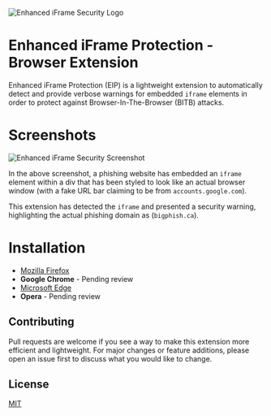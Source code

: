 ![Enhanced iFrame Security Logo](https://github.com/odacavo/enhanced-iframe-protection/blob/main/browser-api/src/icons/icon48.png?raw=true)

# Enhanced iFrame Protection - Browser Extension

Enhanced iFrame Protection (EIP) is a lightweight extension to automatically detect and provide verbose warnings for embedded `iframe` elements in order to protect against Browser-In-The-Browser (BITB) attacks.

# Screenshots
![Enhanced iFrame Security Screenshot](https://i.imgur.com/9bhKl6r.png)

In the above screenshot, a phishing website has embedded an `iframe` element within a div that has been styled to look like an actual browser window (with a fake URL bar claiming to be from `accounts.google.com`). 

This extension has detected the `iframe` and presented a security warning, highlighting the actual phishing domain as (`bigphish.ca`).

# Installation

- [Mozilla Firefox](https://addons.mozilla.org/en-CA/firefox/addon/enhanced-iframe-protection/)
- **Google Chrome** - Pending review
- [Microsoft Edge](https://microsoftedge.microsoft.com/addons/detail/enhanced-iframe-protectio/nhagefgjgbhenhbjijbbnbfphjjdbhof)
- **Opera** - Pending review

## Contributing
Pull requests are welcome if you see a way to make this extension more efficient and lightweight. For major changes or feature additions, please open an issue first to discuss what you would like to change.

## License
[MIT](https://choosealicense.com/licenses/mit/)